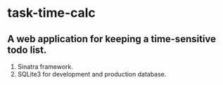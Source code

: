 # task-time-calc
## A web application for keeping a time-sensitive todo list.
1. Sinatra framework.
2. SQLite3 for development and production database.
